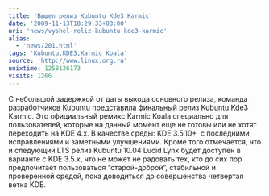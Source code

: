 ```yaml
---
title: 'Вышел релиз Kubuntu Kde3 Karmic'
date: '2009-11-13T18:29:33+03:00'
uri: 'news/vyshel-reliz-kubuntu-kde3-karmic'
alias: 
  - 'news/201.html'
tags: 'Kubuntu,KDE3,Karmic Koala'
source: 'http://www.linux.org.ru'
unixtime: 1258126173
visits: 1266
---
```

С небольшой задержкой от даты выхода основного релиза, команда разработчиков Kubuntu представила финальный релиз Kubuntu Kde3 Karmic. Это официальный ремикс Karmic Koala специально для пользователей, которые на данный момент еще не готовы или не хотят переходить на KDE 4.x. В качестве среды: KDE 3.5.10+  с последними исправлениями и заметными улучшениями. Кроме того отмечается, что и следующий LTS релиз Kubuntu 10.04 Lucid Lynx будет доступен в варианте с KDE 3.5.x, что не может не радовать тех, кто до сих пор предпочитает пользоваться “старой-доброй”, стабильной и проверенной средой, пока доводиться до совершенства четвертая ветка KDE.
